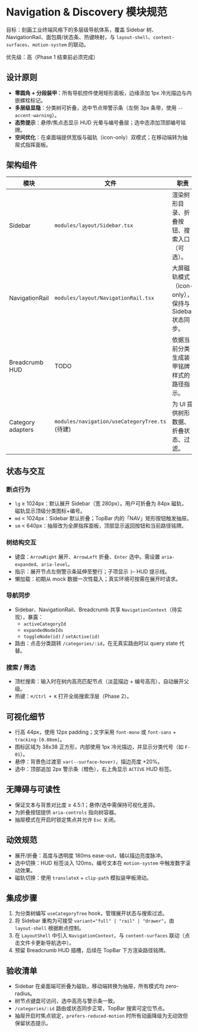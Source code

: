 # Navigation & Discovery 模块规范

目标：刻画工业终端风格下的多层级导航体系，覆盖 Sidebar 树、NavigationRail、面包屑/状态条、热键映射，与 `layout-shell`、`content-surfaces`、`motion-system` 的联动。

优先级：高（Phase 1 结束前必须完成）

## 设计原则

- **零圆角 + 分段装甲**：所有导航控件使用矩形面板，边缘添加 1px 冷光描边与内嵌螺栓标记。
- **多层级显隐**：分类树可折叠，选中节点带警示条（左侧 3px 条带，使用 `--accent-warning`）。
- **态势提示**：悬停/焦点态显示 HUD 光晕与编号叠层；选中态添加顶部编号铭牌。
- **空间优化**：在桌面端提供宽版与磁轨（icon-only）双模式；在移动端转为抽屉式指挥面板。

## 架构组件

| 模块              | 文件                                           | 职责                                                 |
| ----------------- | ---------------------------------------------- | ---------------------------------------------------- |
| Sidebar           | `modules/layout/Sidebar.tsx`                   | 渲染树形目录、折叠按钮、搜索入口（可选）。           |
| NavigationRail    | `modules/layout/NavigationRail.tsx`            | 大屏磁轨模式（icon-only），保持与 Sidebar 状态同步。 |
| Breadcrumb HUD    | TODO                                           | 依据当前分类生成装甲铭牌样式的路径指示。             |
| Category adapters | `modules/navigation/useCategoryTree.ts` (待建) | 为 UI 提供树形数据、折叠状态、过滤。                 |

## 状态与交互

### 断点行为

- `lg` ≥ 1024px：默认展开 Sidebar（宽 280px）。用户可折叠为 84px 磁轨，磁轨显示顶级分类图标+编号。
- `md` < 1024px：Sidebar 默认折叠；TopBar 内的「NAV」矩形按钮触发抽屉。
- `sm` < 640px：抽屉改为全屏指挥面板，顶部显示返回按钮和当前路径铭牌。

### 树结构交互

- 键盘：`ArrowRight` 展开、`ArrowLeft` 折叠、`Enter` 选中。需设置 `aria-expanded`、`aria-level`。
- 指示：展开节点左侧警示条延伸至整行；子项显示 `├─` HUD 提示线。
- 懒加载：初期从 mock 数据一次性载入；真实环境可按需在展开时请求。

### 导航同步

- Sidebar、NavigationRail、Breadcrumb 共享 `NavigationContext`（待实现），暴露：
  - `activeCategoryId`
  - `expandedNodeIds`
  - `toggleNode(id)` / `setActive(id)`
- 路由：点击分类跳转 `/categories/:id`，在无真实路由时以 query state 代替。

### 搜索 / 筛选

- 顶栏搜索：输入时在树内高亮匹配节点（淡蓝描边 + 编号高亮），自动展开父级。
- 热键：`⌘/Ctrl + K` 打开全局搜索浮层（Phase 2）。

## 可视化细节

- 行高 44px，使用 12px padding；文字采用 `font-mono` 或 `font-sans` + `tracking-[0.08em]`。
- 图标区域为 38x38 正方形，内部使用 1px 冷光描边，并显示分类代号（如 `F-01`）。
- 悬停：背景色过渡至 `var(--surface-hover)`，描边亮度 +20%。
- 选中：顶部追加 2px 警示条（橙色），右上角显示 `ACTIVE` HUD 标签。

## 无障碍与可读性

- 保证文本与背景对比度 ≥ 4.5:1；悬停/选中需保持可视化差异。
- 为折叠按钮提供 `aria-controls` 指向树容器。
- 抽屉模式在开启时锁定焦点并允许 `Esc` 关闭。

## 动效规范

- 展开/折叠：高度与透明度 180ms ease-out，辅以描边亮度脉冲。
- 选中切换：HUD 标签淡入 120ms，编号文本在 `motion-system` 中触发数字滚动效果。
- 磁轨切换：使用 `translateX` + `clip-path` 模拟装甲板滑动。

## 集成步骤

1. 为分类树编写 `useCategoryTree` hook，管理展开状态与搜索过滤。
2. 将 Sidebar 重构为可接受 `variant="full" | "rail" | "drawer"`，由 `layout-shell` 根据断点控制。
3. 在 `LayoutShell` 中引入 `NavigationContext`，与 `content-surfaces` 联动（点击文件卡更新导航选中）。
4. 预留 Breadcrumb HUD 插槽，后续在 TopBar 下方渲染路径铭牌。

## 验收清单

- Sidebar 在桌面端可折叠为磁轨，移动端转换为抽屉，所有模式均 zero-radius。
- 树节点键盘可访问，选中高亮与警示条一致。
- `/categories/:id` 路由或状态同步正常，TopBar 搜索可定位节点。
- 抽屉开启时焦点锁定，`prefers-reduced-motion` 时所有动画降级为无动效但保留状态提示。
